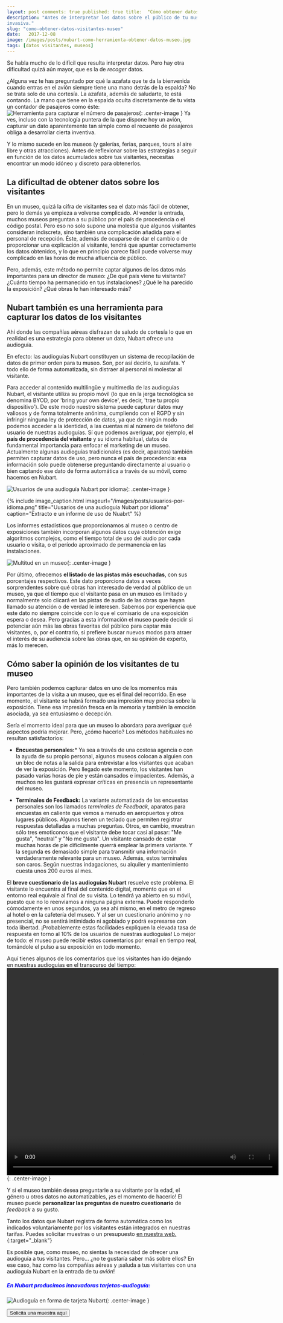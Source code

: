 ```yaml
---
layout: post comments: true published: true title:  "Cómo obtener datos sobre los visitantes de tu museo"
description: "Antes de interpretar los datos sobre el público de tu museo necesitas obtenerlos. Te explicamos cómo hacerlo de forma sencilla y poco
invasiva."
slug: "como-obtener-datos-visitantes-museo"
date:   2017-12-08 
image: /images/posts/nubart-como-herramienta-obtener-datos-museo.jpg 
tags: [datos visitantes, museos]
---
```

Se habla mucho de lo difícil que resulta interpretar datos. Pero hay otra dificultad quizá aún mayor, que es la de *recoger* datos.

¿Alguna vez te has preguntado por qué la azafata que te da la bienvenida cuando entras en el avión siempre tiene una mano detrás de la espalda? No se
trata solo de una cortesía. La azafata, además de saludarte, te está contando. La mano que tiene en la espalda oculta discretamente de tu vista un
contador de pasajeros como éste:
![Herramienta para capturar el número de pasajeros]({{site.baseurl}}/images/posts/contador-pasajeros.jpg){: .center-image } Ya ves, incluso con la
tecnología puntera de la que dispone hoy un avión, capturar un dato aparentemente tan simple como el recuento de pasajeros obliga a desarrollar cierta
inventiva.

Y lo mismo sucede en los museos (y galerías, ferias, parques, tours al aire libre y otras atracciones). Antes de reflexionar sobre las estrategias a
seguir en función de los datos acumulados sobre tus visitantes, necesitas encontrar un modo idóneo y discreto para obtenerlos.

<!--more-->

## La dificultad de obtener datos sobre los visitantes

En un museo, quizá la cifra de visitantes sea el dato más fácil de obtener, pero lo demás ya empieza a volverse complicado. Al vender la entrada,
muchos museos preguntan a su público por el país de procedencia o el código postal. Pero eso no solo supone una molestia que algunos visitantes
consideran indiscreta, sino también una complicación añadida para el personal de recepción. Éste, además de ocuparse de dar el cambio o de
proporcionar una explicación al visitante, tendrá que apuntar correctamente los datos obtenidos, y lo que en principio parece fácil puede volverse muy
complicado en las horas de mucha afluencia de público.

Pero, además, este método no permite captar algunos de los datos más importantes para un director de museo: ¿De qué país viene tu visitante? ¿Cuánto
tiempo ha permanecido en tus instalaciones? ¿Qué le ha parecido la exposición? ¿Qué obras le han interesado más?

## Nubart también es una herramienta para capturar los datos de los visitantes

Ahí donde las compañías aéreas disfrazan de saludo de cortesía lo que en realidad es una estrategia para obtener un dato, Nubart ofrece una audioguía.

En efecto: las audioguías Nubart constituyen un sistema de recopilación de datos de primer orden para tu museo. Son, por así decirlo, tu azafata. Y
todo ello de forma automatizada, sin distraer al personal ni molestar al visitante.

Para acceder al contenido multilingüe y multimedia de las audioguías Nubart, el visitante utiliza su propio móvil (lo que en la jerga tecnológica se
denomina BYOD, por 'bring your own device', es decir, 'trae tu propio dispositivo'). De este modo nuestro sistema puede capturar datos muy valiosos y
de forma totalmente anónima, cumpliendo con el RGPD y sin infringir ninguna ley de protección de datos, ya que de ningún modo podemos acceder a la
identidad, a las cuentas ni al número de teléfono del usuario de nuestras audioguías. Sí que podemos averiguar, por ejemplo, **el país de procedencia
del visitante** y su idioma habitual, datos de fundamental importancia para enfocar el marketing de un museo. Actualmente algunas audioguías
tradicionales (es decir, aparatos) también permiten capturar datos de uso, pero nunca el país de procedencia: esa información solo puede obtenerse
preguntando directamente al usuario o bien captando ese dato de forma automática a través de su móvil, como hacemos en Nubart.

![Usuarios de una audioguía Nubart por idioma]({{site.baseurl}}/images/posts/usuarios-por-idioma.png){: .center-image }

{% include image_caption.html imageurl="/images/posts/usuarios-por-idioma.png"
title="Uusarios de una audioguía Nubart por idioma" caption="Extracto e un informe de uso de Nuabrt" %}

Los informes estadísticos que proporcionamos al museo o centro de exposiciones también incorporan algunos datos cuya obtención exige algoritmos
complejos, como el tiempo total de uso del audio por cada usuario o visita, o el período aproximado de permanencia en las instalaciones.

![Multitud en un museo]({{site.baseurl}}/images/posts/publico-en-museo.jpg){: .center-image }

Por último, ofrecemos **el listado de las pistas más escuchadas**, con sus porcentajes respectivos. Este dato proporciona datos a veces sorprendentes
sobre qué obras han interesado de verdad al público de un museo, ya que el tiempo que el visitante pasa en un museo es limitado y normalmente solo
clicará en las pistas de audio de las obras que hayan llamado su atención o de verdad le interesen. Sabemos por experiencia que este dato no siempre
coincide con lo que el comisario de una exposición espera o desea. Pero gracias a esta información el museo puede decidir si potenciar aún más las
obras favoritas del público para captar más visitantes, o, por el contrario, si prefiere buscar nuevos modos para atraer el interés de su audiencia
sobre las obras que, en su opinión de experto, más lo merecen.

## Cómo saber la opinión de los visitantes de tu museo

Pero también podemos capturar datos en uno de los momentos más importantes de la visita a un museo, que es el final del recorrido. En ese momento, el
visitante se habrá formado una impresión muy precisa sobre la exposición. Tiene esa impresión fresca en la memoria y también la emoción asociada, ya
sea entusiasmo o decepción.

Sería el momento ideal para que un museo lo abordara para averiguar qué aspectos podría mejorar. Pero, ¿cómo hacerlo? Los métodos habituales no
resultan satisfactorios:

* **Encuestas personales:***
  Ya sea a través de una costosa agencia o con la ayuda de su propio personal, algunos museos colocan a alguien con un bloc de notas a la salida para
  entrevistar a los visitantes que acaban de ver la exposición. Pero llegado este momento, los visitantes han pasado varias horas de pie y están
  cansados e impacientes. Además, a muchos no les gustará expresar críticas en presencia un representante del museo.

* **Terminales de Feedback:**
  La variante automatizada de las encuestas personales son los llamados *terminales de Feedback*, aparatos para encuestas en caliente que vemos a
  menudo en aeropuertos y otros lugares públicos. Algunos tienen un teclado que permiten registrar respuestas detalladas a muchas preguntas. Otros, en
  cambio, muestran sólo tres emoticonos que el visitante debe tocar casi al pasar: "Me gusta", "neutral" y "No me gusta". Un visitante cansado de
  estar muchas horas de pie difícilmente querrá emplear la primera variante. Y la segunda es demasiado simple para transmitir una información
  verdaderamente relevante para un museo. Además, estos terminales son caros. Según nuestras indagaciones, su alquiler y mantenimiento cuesta unos 200
  euros al mes.

El **breve cuestionario de las audioguías Nubart** resuelve este problema. El visitante lo encuentra al final del contenido digital, momento que en el
entorno real equivale al final de su visita. Lo tendrá ya abierto en su móvil, puesto que no lo reenviamos a ninguna página externa. Puede responderlo
cómodamente en unos segundos, ya sea ahí mismo, en el metro de regreso al hotel o en la cafetería del museo. Y al ser un cuestionario anónimo y no
presencial, no se sentirá intimidado ni agobiado y podrá expresarse con toda libertad. ¡Probablemente estas facilidades expliquen la elevada tasa de
respuesta en torno al 10% de los usuarios de nuestras audioguías! Lo mejor de todo: el museo puede recibir estos comentarios por email en tiempo real,
tomándole el pulso a su exposición en todo momento.

Aquí tienes algunos de los comentarios que los visitantes han ido dejando en nuestras audioguías en el transcurso del tiempo:
<video width="720" height="548" autoplay loop>
  <source src="{{site.baseurl}}/images/posts/comentarios-visitantes-nubart.mp4" type="video/mp4">
Tu navegador no permite mostrar este vídeo.
</video>{: .center-image }


Y si el museo también desea preguntarle a su visitante por la edad, el género u otros datos no automatizables, ¡es el momento de hacerlo! El museo
puede **personalizar las preguntas de nuestro cuestionario** de *feedback* a su gusto.

Tanto los datos que Nubart registra de forma automática como los indicados voluntariamente por los visitantes están integrados en nuestras
tarifas. Puedes solicitar muestras o un
presupuesto [en nuestra web.](https://www.nubart.eu/es/precio-muestras.html){:target="_blank"}

Es posible que, como museo, no sientas la necesidad de ofrecer una audioguía a tus visitantes. Pero... ¿no te gustaría saber más sobre ellos? En ese
caso, haz como las compañías aéreas y ¡saluda a tus visitantes con una audioguía Nubart en la entrada de tu *avión*!

##### <font color="blue">En Nubart producimos innovadoras tarjetas-audioguía:</font>

![Audioguía en forma de tarjeta Nubart]({{site.baseurl}}/images/posts/proceso-nubart.png){: .center-image }

 <form action="../../../../../es">
     <input type="submit" value="Solicita una muestra aquí" />
 </form>